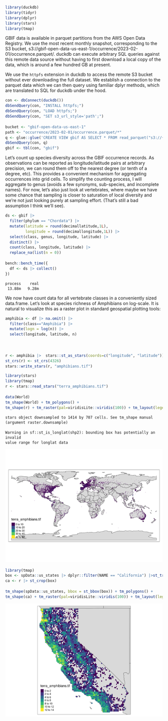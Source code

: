 
``` r
library(duckdb)
library(tidyr)
library(dplyr)
library(stars)
library(tmap)
```

GBIF data is available in parquet partitions from the AWS Open Data
Registry. We use the most recent monthly snapshot, corresponding to the
S3 bucket,
s3://gbif-open-data-us-east-1/occurrence/2023-02-01/occurrence.parquet/.
duckdb can execute arbitrary SQL queries against this remote data source
without having to first download a local copy of the data, which is
around a few hundred GB at present.

We use the `httpfs` extension in duckdb to access the remote S3 bucket
without ever downloading the full dataset. We establish a connection to
the parquet data which we can then query using familiar dplyr methods,
which are translated to SQL for duckdb under the hood.

``` r
con <- dbConnect(duckdb())
dbSendQuery(con, "INSTALL httpfs;")
dbSendQuery(con, "LOAD httpfs;")
dbSendQuery(con, "SET s3_url_style='path';")

bucket <- "gbif-open-data-us-east-1"
path <- "occurrence/2023-02-01/occurrence.parquet/*"
q <- glue::glue('CREATE VIEW gbif AS SELECT * FROM read_parquet("s3://{bucket}/{path}")')
dbSendQuery(con, q)
gbif <- tbl(con, "gbif")
```

Let’s count up species diversity across the GBIF occurrence records. As
observations can be reported as longitude/latitude pairs at arbitrary
precision, we can round them off to the nearest degree (or tenth of a
degree, etc). This provides a convenient mechanism for aggregating
occurrences into grid cells. To simplify the counting process, I will
aggregate to genus (avoids a few synonyms, sub-species, and incomplete
names). For now, let’s also just look at vertebrates, where maybe we
have some chance that sampling is closer to saturation of local
diversity and we’re not just looking purely at sampling effort. (That’s
still a bad assumption I think we’ll see).

``` r
ds <- gbif |> 
  filter(phylum == "Chordata") |>
  mutate(latitude = round(decimallatitude,1L),
         longitude = round(decimallongitude,1L)) |> 
  select(class, genus, longitude, latitude) |>
  distinct() |>
  count(class, longitude, latitude) |> 
  replace_na(list(n = 0)) 

bench::bench_time({
  df <- ds |> collect()
})
```

    process    real 
     13.88m   9.28m 

We now have count data for all vertebrate classes in a conveniently
sized data.frame. Let’s look at species richness of Amphibians on
log-scale. It is natural to visualize this as a raster plot in standard
geospatial plotting tools:

``` r
amphibia <- df |> na.omit() |> 
  filter(class=="Amphibia") |> 
  mutate(logn = log(n)) |> 
  select(longitude, latitude, n)



r <- amphibia |>  stars::st_as_stars(coords=c("longitude", "latitude"))
st_crs(r) <- st_crs(4326)
stars::write_stars(r, "amphibians.tif")
```

``` r
library(stars)
library(tmap)
r <- stars::read_stars("terra_amphibians.tif") 

data(World)
tm_shape(World) + tm_polygons() + 
tm_shape(r) + tm_raster(pal=viridisLite::viridis(100)) + tm_layout(legend.position = c("left","bottom"))
```

    stars object downsampled to 1414 by 707 cells. See tm_shape manual (argument raster.downsample)

    Warning in sf::st_is_longlat(shp2): bounding box has potentially an invalid
    value range for longlat data

![](gbif-duckdb_files/figure-commonmark/unnamed-chunk-7-1.png)

``` r
library(tmap)
box <- spData::us_states |> dplyr::filter(NAME == "California") |>st_transform(st_crs(r))
ca <- r |> st_crop(box)

tm_shape(spData::us_states, bbox = st_bbox(box)) + tm_polygons() + 
tm_shape(ca) + tm_raster(pal=viridisLite::viridis(100)) + tm_layout(legend.position = c("left","bottom"))
```

![](gbif-duckdb_files/figure-commonmark/unnamed-chunk-8-1.png)
